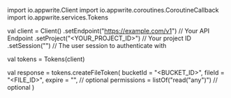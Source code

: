 import io.appwrite.Client
import io.appwrite.coroutines.CoroutineCallback
import io.appwrite.services.Tokens

val client = Client()
    .setEndpoint("https://example.com/v1") // Your API Endpoint
    .setProject("<YOUR_PROJECT_ID>") // Your project ID
    .setSession("") // The user session to authenticate with

val tokens = Tokens(client)

val response = tokens.createFileToken(
    bucketId = "<BUCKET_ID>",
    fileId = "<FILE_ID>",
    expire = "", // optional
    permissions = listOf("read("any")") // optional
)
